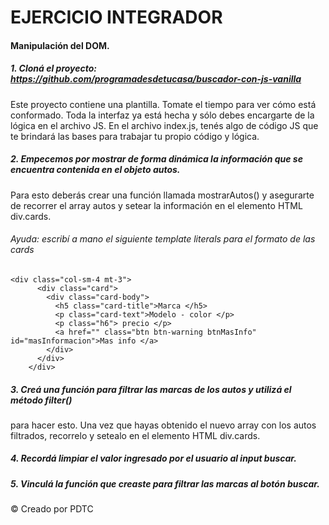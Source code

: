 # EJERCICIO INTEGRADOR
#### Manipulación del DOM.
##### 1. Cloná el proyecto: https://github.com/programadesdetucasa/buscador-con-js-vanilla 
Este proyecto contiene una plantilla. Tomate el tiempo para ver cómo está
conformado. Toda la interfaz ya está hecha y sólo debes encargarte de la
lógica en el archivo JS.
En el archivo index.js, tenés algo de código JS que te brindará las bases
para trabajar tu propio código y lógica.

##### 2. Empecemos por mostrar de forma dinámica la información que se encuentra contenida en el objeto autos.
Para esto deberás crear una función llamada
mostrarAutos() y asegurarte de recorrer el array autos y setear la
información en el elemento HTML div.cards.

###### Ayuda: escribí a mano el siguiente template literals para el formato de las cards

    <div class="col-sm-4 mt-3">
          <div class="card">
            <div class="card-body">
              <h5 class="card-title">Marca </h5>
              <p class="card-text">Modelo - color </p>
              <p class="h6"> precio </p>
              <a href="" class="btn btn-warning btnMasInfo" id="masInformacion">Mas info </a>        
            </div>          
          </div>
        </div>   


##### 3. Creá una función para filtrar las marcas de los autos y utilizá el método filter()
para hacer esto. Una vez que hayas obtenido el nuevo array con los autos
filtrados, recorrelo y setealo en el elemento HTML div.cards.

##### 4. Recordá limpiar el valor ingresado por el usuario al input buscar.

##### 5. Vinculá la función que creaste para filtrar las marcas al botón buscar.

© Creado por PDTC
